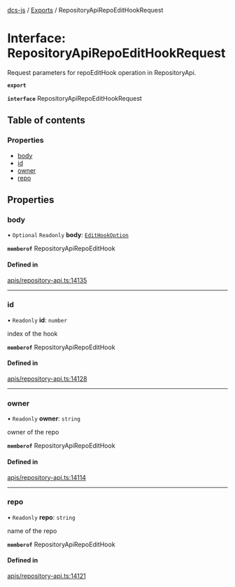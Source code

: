 [dcs-js](../README.md) / [Exports](../modules.md) / RepositoryApiRepoEditHookRequest

# Interface: RepositoryApiRepoEditHookRequest

Request parameters for repoEditHook operation in RepositoryApi.

**`export`**

**`interface`** RepositoryApiRepoEditHookRequest

## Table of contents

### Properties

- [body](RepositoryApiRepoEditHookRequest.md#body)
- [id](RepositoryApiRepoEditHookRequest.md#id)
- [owner](RepositoryApiRepoEditHookRequest.md#owner)
- [repo](RepositoryApiRepoEditHookRequest.md#repo)

## Properties

### <a id="body" name="body"></a> body

• `Optional` `Readonly` **body**: [`EditHookOption`](EditHookOption.md)

**`memberof`** RepositoryApiRepoEditHook

#### Defined in

[apis/repository-api.ts:14135](https://github.com/unfoldingWord/dcs-js/blob/b29eb7a/apis/repository-api.ts#L14135)

___

### <a id="id" name="id"></a> id

• `Readonly` **id**: `number`

index of the hook

**`memberof`** RepositoryApiRepoEditHook

#### Defined in

[apis/repository-api.ts:14128](https://github.com/unfoldingWord/dcs-js/blob/b29eb7a/apis/repository-api.ts#L14128)

___

### <a id="owner" name="owner"></a> owner

• `Readonly` **owner**: `string`

owner of the repo

**`memberof`** RepositoryApiRepoEditHook

#### Defined in

[apis/repository-api.ts:14114](https://github.com/unfoldingWord/dcs-js/blob/b29eb7a/apis/repository-api.ts#L14114)

___

### <a id="repo" name="repo"></a> repo

• `Readonly` **repo**: `string`

name of the repo

**`memberof`** RepositoryApiRepoEditHook

#### Defined in

[apis/repository-api.ts:14121](https://github.com/unfoldingWord/dcs-js/blob/b29eb7a/apis/repository-api.ts#L14121)
